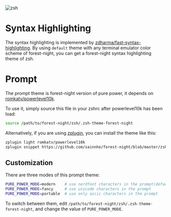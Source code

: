 ![zsh](https://user-images.githubusercontent.com/37491630/74096717-4483f700-4afa-11ea-9018-0253d502c8f5.png)

# Syntax Highlighting

The syntax highlighting is implemented by [zdharma/fast-syntax-highlighting](https://github.com/zdharma/fast-syntax-highlighting). By using `default` theme with any terminal emulator color scheme of forest-night, you can get a forest-night syntax highlighting theme of zsh.

# Prompt

The prompt theme is forest-night version of pure power, it depends on [romkatv/powerlevel10k](https://github.com/romkatv/powerlevel10k).

To use it, simply source this file in your zshrc after powerlevel10k has been load:

```zsh
source /path/to/forest-night/zsh/.zsh-theme-forest-night
```

Alternatively, if you are using [zplugin](https://github.com/zdharma/zplugin), you can install the theme like this:

```zsh
zplugin light romkatv/powerlevel10k
zplugin snippet https://github.com/sainnhe/forest-night/blob/master/zsh/.zsh-theme-forest-night
```

## Customization

There are three modes of this prompt theme:

```zsh
PURE_POWER_MODE=modern    # use nerdfont characters in the prompt(default)
PURE_POWER_MODE=fancy     # use unicode characters in the prompt
PURE_POWER_MODE=portable  # use only ascii characters in the prompt
```

To switch between them, edit `/path/to/forest-night/zsh/.zsh-theme-forest-night`, and change the value of `PURE_POWER_MODE`.
